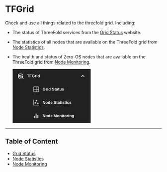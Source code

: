 # TFGrid

Check and use all things related to the threefold grid. Including:

- The status of ThreeFold services from the [Grid Status](./grid_status.md) website.
- The statistics of all nodes that are available on the ThreeFold grid from [Node Statistics](./node_statistics.md).
- The health and status of Zero-OS nodes that are available on the ThreeFold grid from [Node Monitoring](./node_monitoring.md).

   ![](../img/sidebar_1.png)

***

## Table of Content

- [Grid Status](./grid_status.md)
- [Node Statistics](./node_statistics.md)
- [Node Monitoring](./node_monitoring.md)